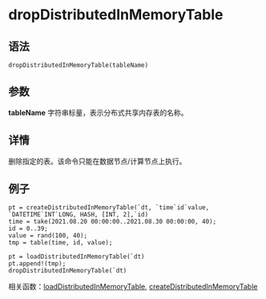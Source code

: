 # dropDistributedInMemoryTable

## 语法

`dropDistributedInMemoryTable(tableName)`

## 参数

**tableName** 字符串标量，表示分布式共享内存表的名称。

## 详情

删除指定的表。该命令只能在数据节点/计算节点上执行。

## 例子

```
pt = createDistributedInMemoryTable(`dt, `time`id`value, `DATETIME`INT`LONG, HASH, [INT, 2],`id)
time = take(2021.08.20 00:00:00..2021.08.30 00:00:00, 40);
id = 0..39;
value = rand(100, 40);
tmp = table(time, id, value);

pt = loadDistributedInMemoryTable(`dt)
pt.append!(tmp);
dropDistributedInMemoryTable(`dt)
```

相关函数：[loadDistributedInMemoryTable](../l/loadDistributedInMemoryTable.html), [createDistributedInMemoryTable](../c/createDistributedInMemoryTable.html)

